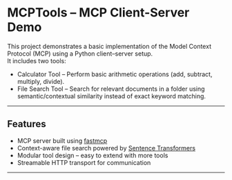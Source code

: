 # MCPTools – MCP Client-Server Demo

This project demonstrates a basic implementation of the Model Context Protocol (MCP) using a Python client–server setup.  
It includes two tools:

- Calculator Tool – Perform basic arithmetic operations (add, subtract, multiply, divide).  
- File Search Tool – Search for relevant documents in a folder using semantic/contextual similarity instead of exact keyword matching.

---

## Features

- MCP server built using [fastmcp](https://github.com/modelcontextprotocol/fastmcp)  
- Context-aware file search powered by [Sentence Transformers](https://www.sbert.net/)  
- Modular tool design – easy to extend with more tools  
- Streamable HTTP transport for communication  

---

